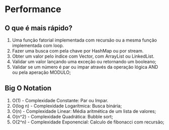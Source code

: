 # Performance

## O que é mais rápido?
1) Uma função fatorial implementada com recursão ou a mesma função implementada com loop.
2) Fazer uma busca com pela chave por HashMap ou por stream.
3) Obter um valor pelo índice com Vector, com ArrayList ou LinkedList.
4) Validar um valor lançando uma exceção ou retornando um booleano;
5) Validar se um número é par ou impar através da operação lógica AND ou pela aperação MODULO;

## Big O Notation
1) O(1) - Complexidade Constante: Par ou Impar.
2) O(log n) - Complexidade Logarítmica: Busca binária;
3) O(n) - Complexidade Linear: Média aritmética de um lista de valores;
4) O(n^2) - Complexidade Quadrática: Bubble sort;
5) O(2^n) - Complexidade Exponencial: Calculo de fibonacci com recursão;
